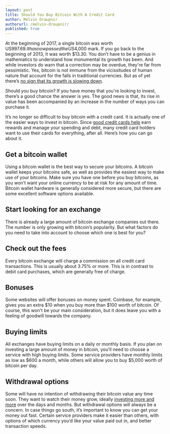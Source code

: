 ```yaml
---
layout: post
title: Should You Buy Bitcoin With A Credit Card
author: Melvin Draupnir
authorurl: /melvin-draupnir/
published: true
---
```


At the beginning of 2017, a single bitcoin was worth US$997.69. It has now passed the US$4,000 mark. If you go back to the beginning of 2013, it was worth $13.30. You don’t have to be a genius in mathematics to understand how monumental its growth has been. And while investors do warn that a correction may be overdue, they're far from pessimistic. Yes, bitcoin is not immune from the vicissitudes of human nature that account for the falls in traditional currencies. But as of yet there’s <a href="https://www.cnbc.com/2017/05/25/here-are-the-ways-to-buy-bitcoin.html">no sign that its growth is slowing down</a>.

Should you buy bitcoin? If you have money that you're looking to invest, there’s a good chance the answer is yes. The good news is that, its rise in value has been accompanied by an increase in the number of ways you can purchase it.

It’s no longer so difficult to buy bitcoin with a credit card. It is actually one of the easier ways to invest in bitcoin. Since <a href="http://www.greedyrates.ca/blog/best-credit-cards-canada-2017/">good credit cards help</a> earn rewards and manage your spending and debt, many credit card holders want to use their cards for everything, after all. Here’s how you can go about it.

<h2>Get a bitcoin wallet</h2>

Using a bitcoin wallet is the best way to secure your bitcoins. A bitcoin wallet keeps your bitcoins safe, as well as provides the easiest way to make use of your bitcoins. Make sure you have one before you buy bitcoins, as you won’t want your online currency to be at risk for any amount of time. Bitcoin wallet hardware is generally considered more secure, but there are some excellent software options available.

<h2>Start looking for an exchange</h2>

There is already a large amount of bitcoin exchange companies out there. The number is only growing with bitcoin’s popularity. But what factors do you need to take into account to choose which one is best for you?

<h2>Check out the fees</h2>

Every bitcoin exchange will charge a commission on all credit card transactions. This is usually about 3.75% or more. This is in contrast to debit card purchases, which are generally free of charge.

<h2>Bonuses</h2>

Some websites will offer bonuses on money spent. Coinbase, for example, gives you an extra $10 when you buy more than $100 worth of bitcoin. Of course, this won't be your main consideration, but it does leave you with a feeling of goodwill towards the company.

<h2>Buying limits</h2>

All exchanges have buying limits on a daily or monthly basis. If you plan on investing a large amount of money in bitcoin, you’ll need to choose a service with high buying limits. Some service providers have monthly limits as low as $600 a month, while others will allow you to buy $5,000 worth of bitcoin per day.

<h2>Withdrawal options</h2>

Some will have no intention of withdrawing their bitcoin value any time soon. They want to watch their money grow, ideally <a href="https://www.forbes.com/sites/steveandriole/2017/08/11/cryptocurrency-is-here-its-frightening/%235fdf2c1c4fcb">investing more and more</a> over the days and months. But withdrawal options will always be a concern. In case things go south, it’s important to know you can get your money out fast. Certain service providers make it easier than others, with options of which currency you’d like your value paid out in, and better transaction speeds.
